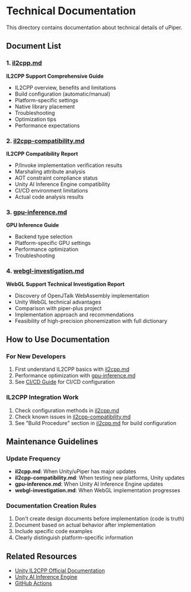 # Technical Documentation

This directory contains documentation about technical details of uPiper.

## Document List

### 1. [il2cpp.md](il2cpp.md)
**IL2CPP Support Comprehensive Guide**
- IL2CPP overview, benefits and limitations
- Build configuration (automatic/manual)
- Platform-specific settings
- Native library placement
- Troubleshooting
- Optimization tips
- Performance expectations

### 2. [il2cpp-compatibility.md](il2cpp-compatibility.md)
**IL2CPP Compatibility Report**
- P/Invoke implementation verification results
- Marshaling attribute analysis
- AOT constraint compliance status
- Unity AI Inference Engine compatibility
- CI/CD environment limitations
- Actual code analysis results

### 3. [gpu-inference.md](gpu-inference.md)
**GPU Inference Guide**
- Backend type selection
- Platform-specific GPU settings
- Performance optimization
- Troubleshooting

### 4. [webgl-investigation.md](webgl-investigation.md)
**WebGL Support Technical Investigation Report**
- Discovery of OpenJTalk WebAssembly implementation
- Unity WebGL technical advantages
- Comparison with piper-plus project
- Implementation approach and recommendations
- Feasibility of high-precision phonemization with full dictionary

## How to Use Documentation

### For New Developers
1. First understand IL2CPP basics with [il2cpp.md](il2cpp.md)
2. Performance optimization with [gpu-inference.md](gpu-inference.md)
3. See [CI/CD Guide](../ci-cd/) for CI/CD configuration

### IL2CPP Integration Work
1. Check configuration methods in [il2cpp.md](il2cpp.md)
2. Check known issues in [il2cpp-compatibility.md](il2cpp-compatibility.md)
3. See "Build Procedure" section in [il2cpp.md](il2cpp.md) for build configuration

## Maintenance Guidelines

### Update Frequency
- **il2cpp.md**: When Unity/uPiper has major updates
- **il2cpp-compatibility.md**: When testing new platforms, Unity updates
- **gpu-inference.md**: When Unity AI Inference Engine updates
- **webgl-investigation.md**: When WebGL implementation progresses

### Documentation Creation Rules
1. Don't create design documents before implementation (code is truth)
2. Document based on actual behavior after implementation
3. Include specific code examples
4. Clearly distinguish platform-specific information

## Related Resources

- [Unity IL2CPP Official Documentation](https://docs.unity3d.com/Manual/IL2CPP.html)
- [Unity AI Inference Engine](https://docs.unity3d.com/Packages/com.unity.sentis@latest)
- [GitHub Actions](https://docs.github.com/en/actions)